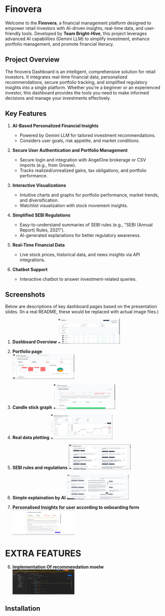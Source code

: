 # Finovera

Welcome to the **Finovera**, a financial management platform designed to empower retail investors with AI-driven insights, real-time data, and user-friendly tools. Developed by **Team Bright-Hive**, this project leverages advanced AI capabilities (Gemini LLM) to simplify investment, enhance portfolio management, and promote financial literacy.

## Project Overview

The finovera Dashboard is an intelligent, comprehensive solution for retail investors. It integrates real-time financial data, personalized recommendations, secure portfolio tracking, and simplified regulatory insights into a single platform. Whether you're a beginner or an experienced investor, this dashboard provides the tools you need to make informed decisions and manage your investments effectively.

## Key Features

1. **AI-Based Personalized Financial Insights**
   - Powered by Gemini LLM for tailored investment recommendations.
   - Considers user goals, risk appetite, and market conditions.

2. **Secure User Authentication and Portfolio Management**
   - Secure login and integration with AngelOne brokerage or CSV imports (e.g., from Groww).
   - Tracks realized/unrealized gains, tax obligations, and portfolio performance.

3. **Interactive Visualizations**
   - Intuitive charts and graphs for portfolio performance, market trends, and diversification.
   - Watchlist visualization with stock movement insights.

4. **Simplified SEBI Regulations**
   - Easy-to-understand summaries of SEBI rules (e.g., "SEBI (Annual Report) Rules, 2021").
   - AI-generated explanations for better regulatory awareness.

5. **Real-Time Financial Data**
   - Live stock prices, historical data, and news insights via API integrations.

6. **Chatbot Support**
   - Interactive chatbot to answer investment-related queries.

## Screenshots

Below are descriptions of key dashboard pages based on the presentation slides. (In a real README, these would be replaced with actual image files.)

1. **Dashboard Overview**
   <img src="./Screens/1.jpeg" alt="Logo" width="200" height="80">

2. <b>Portfolio page</b> <br>
   <img src="./Screens/2.jpeg" alt="Logo" width="200" height="80">

3. **Candle stick graph**
   <img src="./Screens/3.jpeg" alt="Logo" width="200" height="80">

4. **Real data plotting**
   <img src="./Screens/4.jpeg" alt="Logo" width="200" height="80">

5. **SEBI rules and regulations**
   <img src="./Screens/5.jpeg" alt="Logo" width="200" height="80">

6. **Simple explaination by AI**
   <img src="./Screens/6.jpeg" alt="Logo" width="200" height="80">

7. **Personalised Insights for user according to onboarding form**<br>
   <img src="./Screens/7.jpeg" alt="Logo" width="200" height="80">


# EXTRA FEATURES
8. **Implementation Of recommendation moelw**
   <img src="./Screens/8.jpeg" alt="Logo" width="200" height="80">
## Installation
